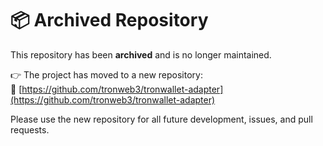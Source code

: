 # 📦 Archived Repository

This repository has been **archived** and is no longer maintained.

👉 The project has moved to a new repository:  
🔗 [https://github.com/tronweb3/tronwallet-adapter](https://github.com/tronweb3/tronwallet-adapter)

Please use the new repository for all future development, issues, and pull requests.
